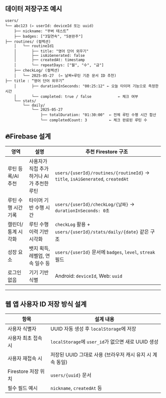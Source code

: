 ## 데이터 저장구조 예시
```
users/
└── abc123 (← userId: deviceId 또는 uuid)
    ├── nickname: "꾸버 테스트”
    ├── badges: ["3일연속", "5분완주"]
├── routines/ (컬렉션)
    │   └── routineId1
    │       ├── title: "영어 단어 외우기"
    │       ├── isAiGenerated: false
    │       ├── createdAt: timestamp
    │       └── repeatDays: ["월", "수", "금"]
    ├── checkLog/ (컬렉션)
    │   └── 2025-05-27  (← 날짜+루틴 기준 문서 ID 추천)
├── title : “영어 단어 외우기”
    │       ├── durationInSeconds: "00:25:12" ← 오늘 타이머 기능으로 측정한 시간
    │       └── completed: true / false            ← 체크 여부
    └── stats/
        └── daily/
            └── 2025-05-27
                ├── totalDuration: "01:30:00"  ← 전체 루틴 수행 시간 합산
                └── completedCount: 3          ← 체크 완료된 루틴 수

```
## 🔥Firebase 설계

| 영역          | 설명                       | 추천 Firestore 구조                                                               |
| ----------- | ------------------------ | ----------------------------------------------------------------------------- |
| 루틴 등록/AI 추천 | 사용자가 직접 추가하거나 AI가 추천한 루틴 | `users/{userId}/routines/{routineId}` → `title`, `isAiGenerated`, `createdAt` |
| 루틴 수행 시간 기록 | 타이머 기반 수행 시간             | `users/{userId}/checkLog/{날짜}` → `durationInSeconds: 0초`                      |
| 캘린더/통계 시각화  | 루틴 수행 이력 기반 시각화          | `checkLog` 활용 + `users/{userId}/stats/daily/{date}` 같은 구조                     |
| 성장 요소       | 뱃지 획득, 레벨업, 연속 일수 등      | `users/{userId}` 문서에 `badges`, `level`, `streak` 필드                           |
| 로그인 없음      | 기기 기반 식별                 | Android: `deviceId`, Web: `uuid`                                              |

---

## 웹 앱 사용자 ID 저장 방식 설계

| 항목              | 설계 내용                                     |
| --------------- | ----------------------------------------- |
| 사용자 식별자         | UUID 자동 생성 후 `localStorage`에 저장           |
| 사용자 최초 접속 시     | `localStorage`에 `user_id`가 없으면 새로 UUID 생성 |
| 사용자 재접속 시       | 저장된 UUID 그대로 사용 (브라우저 캐시 유지 시 계속 동일)      |
| Firestore 저장 위치 | `users/{uuid}` 문서                         |
| 필수 필드 예시        | `nickname`, `createdAt` 등                 |
